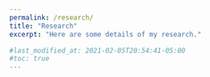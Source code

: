 ```yaml
---
permalink: /research/
title: "Research"
excerpt: "Here are some details of my research."

#last_modified_at: 2021-02-05T20:54:41-05:00
#toc: true
---
```

